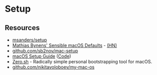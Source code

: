 # Setup

## Resources

- [msanders/setup](https://github.com/msanders/setup)
- [Mathias Bynens' Sensible macOS Defaults](https://github.com/mathiasbynens/dotfiles/blob/master/.macos) - [(HN)](https://news.ycombinator.com/item?id=26513528)
- [github.com/sb2nov/mac-setup](https://sourabhbajaj.com/mac-setup/)
- [macOS Setup Guide](https://sourabhbajaj.com/mac-setup/) ([Code](https://github.com/sb2nov/mac-setup))
- [Zero.sh](https://github.com/zero-sh/zero.sh) - Radically simple personal bootstrapping tool for macOS.
- [github.com/nikitavoloboev/my-mac-os](https://github.com/nikitavoloboev/my-mac-os)

